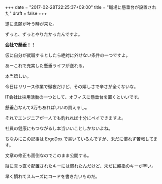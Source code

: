 +++
date = "2017-02-28T22:25:37+09:00"
title = "職場に懸垂台が設置された"
draft = false
+++

遂に念願が叶う時が来た。

ずっと、ずっとやりたかったんですよ。

**会社で懸垂！！**

仮に自分が就職するとしたら絶対に外せない条件の一つですよ。

あーこれで充実した懸垂ライフが送れる。

本当嬉しい。

今日はリリース作業で徹夜だけど、その嬉しさで辛さが全くないな。

IT会社は採用活動の一つとして、オフィスに懸垂台を置くといいです。

懸垂台なんて3万もあればいいの買えるし。

それでエンジニアが一人でも釣れれば十分にペイできますよ。

社員の健康にもつながるし本当いいことしかないよね。

ちなみにこの記事は ErgoDox で書いているんですが、未だに慣れず苦戦してます。

文章の修正も面倒なのでこのまま公開する。

縦に真っ直ぐ配置されたキーには慣れたんだけど、未だに親指のキーが辛い。

早く慣れてスムーズにコードを書きたいものだ。
